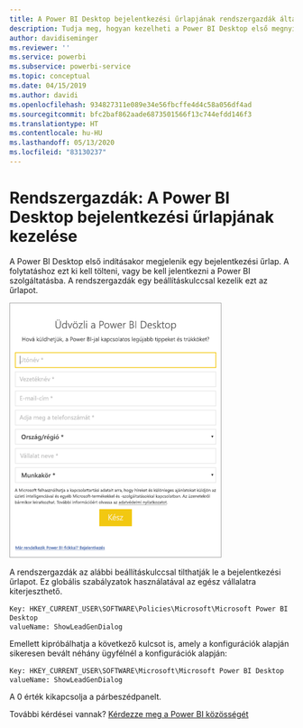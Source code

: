 ```yaml
---
title: A Power BI Desktop bejelentkezési űrlapjának rendszergazdák általi kezelése
description: Tudja meg, hogyan kezelheti a Power BI Desktop első megnyitásakor megjelenő bejelentkezési űrlapot.
author: davidiseminger
ms.reviewer: ''
ms.service: powerbi
ms.subservice: powerbi-service
ms.topic: conceptual
ms.date: 04/15/2019
ms.author: davidi
ms.openlocfilehash: 934827311e089e34e56fbcffe4d4c58a056df4ad
ms.sourcegitcommit: bfc2baf862aade6873501566f13c744efdd146f3
ms.translationtype: HT
ms.contentlocale: hu-HU
ms.lasthandoff: 05/13/2020
ms.locfileid: "83130237"
---
```

# <a name="administrators-manage-the-power-bi-desktop-sign-in-form"></a>Rendszergazdák: A Power BI Desktop bejelentkezési űrlapjának kezelése
A Power BI Desktop első indításakor megjelenik egy bejelentkezési űrlap. A folytatáshoz ezt ki kell tölteni, vagy be kell jelentkezni a Power BI szolgáltatásba. A rendszergazdák egy beállításkulccsal kezelik ezt az űrlapot. 

![A Power BI Desktop első indításakor megjelenő bejelentkezési űrlap](media/desktop-admin-sign-in-form/sign-in-form.png)

A rendszergazdák az alábbi beállításkulccsal tilthatják le a bejelentkezési űrlapot. Ez globális szabályzatok használatával az egész vállalatra kiterjeszthető.

```
Key: HKEY_CURRENT_USER\SOFTWARE\Policies\Microsoft\Microsoft Power BI Desktop
valueName: ShowLeadGenDialog
```
Emellett kipróbálhatja a következő kulcsot is, amely a konfigurációk alapján sikeresen bevált néhány ügyfélnél a konfigurációk alapján:

```
Key: HKEY_CURRENT_USER\SOFTWARE\Microsoft\Microsoft Power BI Desktop
valueName: ShowLeadGenDialog
```

A 0 érték kikapcsolja a párbeszédpanelt.




További kérdései vannak? [Kérdezze meg a Power BI közösségét](https://community.powerbi.com/)

